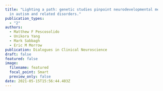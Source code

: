 ```yaml
---
title: "Lighting a path: genetic studies pinpoint neurodevelopmental mechanisms
  in autism and related disorders."
publication_types:
  - "2"
authors:
  - Matthew F Pescosolido
  - Unikora Yang
  - Mark Sabbagh
  - Eric M Morrow
publication: Dialogues in Clinical Neuroscience
draft: false
featured: false
image:
  filename: featured
  focal_point: Smart
  preview_only: false
date: 2021-05-15T15:56:44.403Z
---
```

